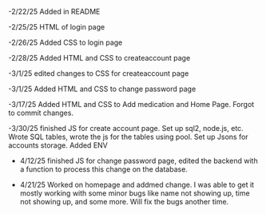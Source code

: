 -2/22/25 Added in README

-2/25/25 HTML of login page

-2/26/25 Added CSS to login page

-2/28/25 Added HTML and CSS to createaccount page

-3/1/25 edited changes to CSS for createaccount page

-3/1/25 Added HTML and CSS to change password page

-3/17/25 Added HTML and CSS to Add medication and Home Page. Forgot to commit changes.

-3/30/25 finished JS for create account page. Set up sql2, node.js, etc. Wrote SQL tables, wrote the js for the tables using pool. Set up Jsons for accounts storage. Added ENV

- 4/12/25 finished JS for change password page, edited the backend with a function to process this change on the database.

- 4/21/25 Worked on homepage and addmed change. I was able to get it mostly working with some minor bugs like name not showing up, time not showing up, and some more. Will fix the bugs another time.
